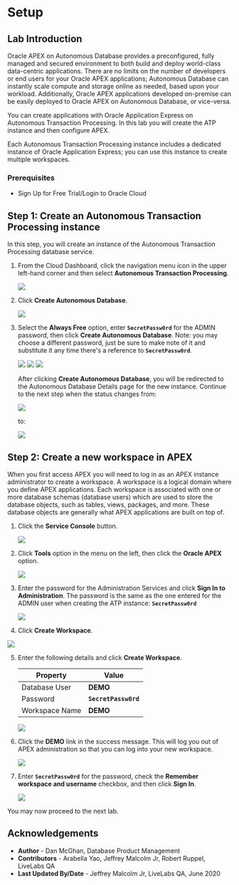 # Setup

## Lab Introduction

Oracle APEX on Autonomous Database provides a preconfigured, fully managed and secured environment to both build and deploy world-class data-centric applications. There are no limits on the number of developers or end users for your Oracle APEX applications; Autonomous Database can instantly scale compute and storage online as needed, based upon your workload. Additionally, Oracle APEX applications developed on-premise can be easily deployed to Oracle APEX on Autonomous Database, or vice-versa. 

You can create applications with Oracle Application Express on Autonomous Transaction Processing. In this lab you will create the ATP instance and then configure APEX.

Each Autonomous Transaction Processing instance includes a dedicated instance of Oracle Application Express; you can use this instance to create multiple workspaces.

### Prerequisites
- Sign Up for Free Trial/Login to Oracle Cloud

## **Step 1:** Create an Autonomous Transaction Processing instance

In this step, you will create an instance of the Autonomous Transaction Processing database service.

1.  From the Cloud Dashboard, click the navigation menu icon in the upper left-hand corner and then select **Autonomous Transaction Processing**.

    ![](https://raw.githubusercontent.com/oracle/learning-library/master/common/images/console/database-atp.png " ")

2.  Click **Create Autonomous Database**.

    ![](images/click-create-autonomous-database.png)

3.  Select the **Always Free** option, enter **`SecretPassw0rd`** for the ADMIN password, then click **Create Autonomous Database**. Note: you may choose a different password, just be sure to make note of it and substitute it any time there's a reference to **`SecretPassw0rd`**.

    ![](images/atp-settings-1.png)
    ![](images/atp-settings-2.png)
    ![](images/atp-settings-3.png)

    After clicking **Create Autonomous Database**, you will be redirected to the Autonomous Database Details page for the new instance. Continue to the next step when the status changes from:

    ![](images/status-provisioning.png)

    to:

    ![](images/status-available.png)

## **Step 2:** Create a new workspace in APEX

When you first access APEX you will need to log in as an APEX instance administrator to create a workspace. A workspace is a logical domain where you define APEX applications. Each workspace is associated with one or more database schemas (database users) which are used to store the database objects, such as tables, views, packages, and more. These database objects are generally what APEX applications are built on top of.

1.  Click the **Service Console** button.

    ![](images/click-atp-service-console.png)

2.  Click **Tools** option in the menu on the left, then click the **Oracle APEX** option.

    ![](images/click-oracle-apex.png)

3.  Enter the password for the Administration Services and click **Sign In to Administration**. The password is the same as the one entered for the ADMIN user when creating the ATP instance: **`SecretPassw0rd`**

    ![](images/log-in-as-admin.png)

4.  Click **Create Workspace**.

   ![](images/welcome-create-workspace.png)

5.  Enter the following details and click **Create Workspace**.

    | Property | Value |
    | --- | --- |
    | Database User | **DEMO** |
    | Password | **`SecretPassw0rd`** |
    | Workspace Name | **DEMO** |

    ![](images/create-workspace.png)

6.  Click the **DEMO** link in the success message. This will log you out of APEX administration so that you can log into your new workspace.

    ![](images/log-out-from-admin.png)

7.  Enter **`SecretPassw0rd`** for the password, check the **Remember workspace and username** checkbox, and then click **Sign In**.

    ![](images/log-in-to-workspace.png)

You may now proceed to the next lab.

## **Acknowledgements**
 - **Author** -  Dan McGhan, Database Product Management
 - **Contributors** - Arabella Yao, Jeffrey Malcolm Jr, Robert Ruppel, LiveLabs QA
 - **Last Updated By/Date** - Jeffrey Malcolm Jr, LiveLabs QA, June 2020

